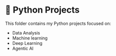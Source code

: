 # 🐍 Python Projects

This folder contains my Python projects focused on: 
- Data Analysis
- Machine learning
- Deep Learning
- Agentic AI
